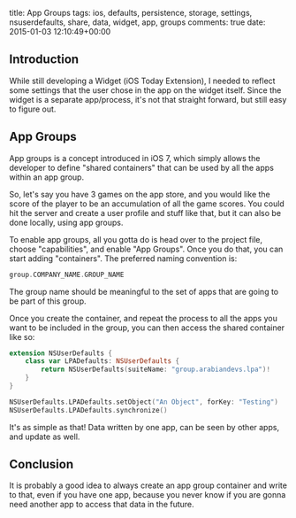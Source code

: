 title: App Groups
tags: ios, defaults, persistence, storage, settings, nsuserdefaults, share, data, widget, app, groups
comments: true
date: 2015-01-03 12:10:49+00:00

## Introduction

While still developing a Widget (iOS Today Extension), I needed to reflect some settings that the user chose in the app on the widget itself. Since the widget is a separate app/process, it's not that straight forward, but still easy to figure out.

## App Groups

App groups is a concept introduced in iOS 7, which simply allows the developer to define "shared containers" that can be used by all the apps within an app group.

So, let's say you have 3 games on the app store, and you would like the score of the player to be an accumulation of all the game scores. You could hit the server and create a user profile and stuff like that, but it can also be done locally, using app groups.

To enable app groups, all you gotta do is head over to the project file, choose "capabilities", and enable "App Groups". Once you do that, you can start adding "containers". The preferred naming convention is:

```swift
group.COMPANY_NAME.GROUP_NAME
```

The group name should be meaningful to the set of apps that are going to be part of this group.

Once you create the container, and repeat the process to all the apps you want to be included in the group, you can then access the shared container like so:

```swift
extension NSUserDefaults {
    class var LPADefaults: NSUserDefaults {
        return NSUserDefaults(suiteName: "group.arabiandevs.lpa")!
    }    
}

NSUserDefaults.LPADefaults.setObject("An Object", forKey: "Testing")
NSUserDefaults.LPADefaults.synchronize()
```

It's as simple as that! Data written by one app, can be seen by other apps, and update as well.

## Conclusion

It is probably a good idea to always create an app group container and write to that, even if you have one app, because you never know if you are gonna need another app to access that data in the future.
